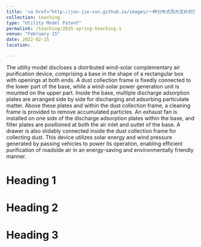 ```yaml
---
title: '<a href="http://jun-jie-sun.github.io/images/一种分布式风光互补的空气净化装置.png" style="color: teal;">4. Granted: A Distributed Air Purification Device with Wind-Solar Hybrid Power Supply </a>'
collection: teaching
type: "Utility Model Patent"
permalink: /teaching/2015-spring-teaching-1
venue: "February 15"
date: 2022-02-15
location: 

---
```

The utility model discloses a distributed wind-solar complementary air purification device, comprising a base in the shape of a rectangular box with openings at both ends. A dust collection frame is fixedly connected to the lower part of the base, while a wind-solar power generation unit is mounted on the upper part. Inside the base, multiple discharge adsorption plates are arranged side by side for discharging and adsorbing particulate matter. Above these plates and within the dust collection frame, a cleaning frame is provided to remove accumulated particles. An exhaust fan is installed on one side of the discharge adsorption plates within the base, and filter plates are positioned at both the air inlet and outlet of the base. A drawer is also slidably connected inside the dust collection frame for collecting dust. This device utilizes solar energy and wind pressure generated by passing vehicles to power its operation, enabling efficient purification of roadside air in an energy-saving and environmentally friendly manner.


Heading 1
======

Heading 2
======

Heading 3
======
